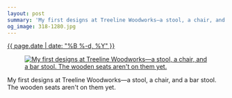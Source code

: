 ```yaml
---
layout: post
summary: 'My first designs at Treeline Woodworks—a stool, a chair, and a bar stool. The wooden seats aren&#x27;t on them yet.'
og_image: 318-1280.jpg
---
```


<div class="post">
 <time>
  <a href="/318">
   {{ page.date | date: "%B %-d, %Y" }}
  </a>
 </time>
 <a href="/318">
  <figure data-taken="4/30/2014">
   <img alt="My first designs at Treeline Woodworks—a stool, a chair, and a bar stool. The wooden seats aren't on them yet." sizes="(min-width: 700px) 50vw, calc(100vw - 2rem)" src="{{ site.assets_url }}/318-640.jpg" srcset="{{ site.assets_url }}/318-1280.jpg 1280w, {{ site.assets_url }}/318-960.jpg 960w, {{ site.assets_url }}/318-640.jpg 640w, {{ site.assets_url }}/318-320.jpg 320w"/>
  </figure>
 </a>
 <span>
  My first designs at Treeline Woodworks—a stool, a chair, and a bar stool. The wooden seats aren't on them yet.
 </span>
</div>
